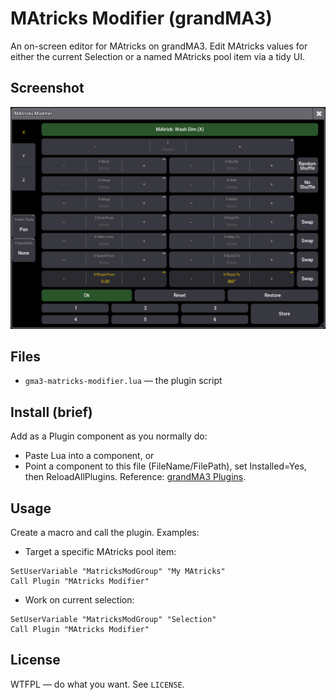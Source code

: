 # MAtricks Modifier (grandMA3)

An on-screen editor for MAtricks on grandMA3. Edit MAtricks values for either the current Selection or a named MAtricks pool item via a tidy UI.

## Screenshot

![MAtricks Modifier UI](assets/screenshot.png)

## Files
- `gma3-matricks-modifier.lua` — the plugin script

## Install (brief)
Add as a Plugin component as you normally do:
- Paste Lua into a component, or
- Point a component to this file (FileName/FilePath), set Installed=Yes, then ReloadAllPlugins.
Reference: [grandMA3 Plugins](https://help.malighting.com/grandMA3/2.3/HTML/plugins.html).

## Usage
Create a macro and call the plugin. Examples:

- Target a specific MAtricks pool item:
```
SetUserVariable "MatricksModGroup" "My MAtricks"
Call Plugin "MAtricks Modifier"
```

- Work on current selection:
```
SetUserVariable "MatricksModGroup" "Selection"
Call Plugin "MAtricks Modifier"
```

## License
WTFPL — do what you want. See `LICENSE`.
